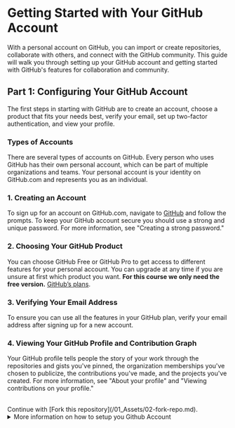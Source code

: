 # Getting Started with Your GitHub Account

With a personal account on GitHub, you can import or create repositories, collaborate with others, and connect with the GitHub community. This guide will walk you through setting up your GitHub account and getting started with GitHub's features for collaboration and community.

## Part 1: Configuring Your GitHub Account

The first steps in starting with GitHub are to create an account, choose a product that fits your needs best, verify your email, set up two-factor authentication, and view your profile.

### Types of Accounts

There are several types of accounts on GitHub. Every person who uses GitHub has their own personal account, which can be part of multiple organizations and teams. Your personal account is your identity on GitHub.com and represents you as an individual.

### 1. Creating an Account

To sign up for an account on GitHub.com, navigate to [GitHub](https://github.com/) and follow the prompts. To keep your GitHub account secure you should use a strong and unique password. For more information, see "Creating a strong password."

### 2. Choosing Your GitHub Product

You can choose GitHub Free or GitHub Pro to get access to different features for your personal account. You can upgrade at any time if you are unsure at first which product you want. **For this course we only need the free version.** [GitHub’s plans](https://docs.github.com/en/get-started/learning-about-github/githubs-plans).

### 3. Verifying Your Email Address

To ensure you can use all the features in your GitHub plan, verify your email address after signing up for a new account. 

### 4. Viewing Your GitHub Profile and Contribution Graph

Your GitHub profile tells people the story of your work through the repositories and gists you've pinned, the organization memberships you've chosen to publicize, the contributions you've made, and the projects you've created. For more information, see "About your profile" and "Viewing contributions on your profile."

<br>
Continue with  [Fork this repository](/01_Assets/02-fork-repo.md).


<details>

<br>
<br>
  <summary>More information on how to setup you Github Account</summary>
<br>

1. [Setup your Github Account](https://docs.github.com/en/get-started/onboarding/getting-started-with-your-github-account)

</details>




